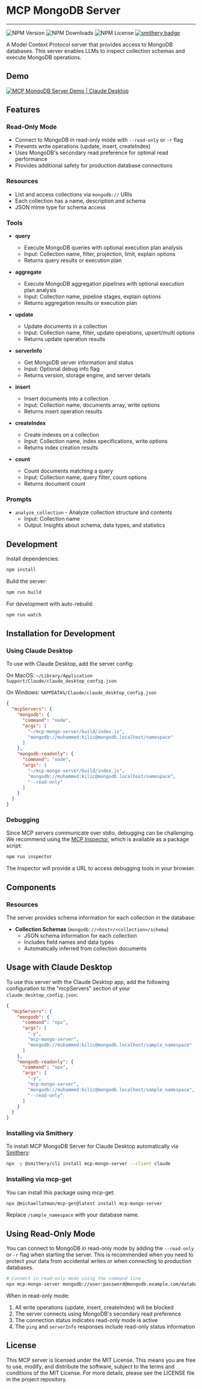 # MCP MongoDB Server
---
![NPM Version](https://img.shields.io/npm/v/mcp-mongo-server)
![NPM Downloads](https://img.shields.io/npm/dm/mcp-mongo-server)
![NPM License](https://img.shields.io/npm/l/mcp-mongo-server)
[![smithery badge](https://smithery.ai/badge/mcp-mongo-server)](https://smithery.ai/server/mcp-mongo-server)

A Model Context Protocol server that provides access to MongoDB databases. This server enables LLMs to inspect collection schemas and execute MongoDB operations.

## Demo

[![MCP MongoDB Server Demo | Claude Desktop](https://img.youtube.com/vi/FI-oE_voCpA/0.jpg)](https://www.youtube.com/watch?v=FI-oE_voCpA)

## Features

### Read-Only Mode
- Connect to MongoDB in read-only mode with `--read-only` or `-r` flag
- Prevents write operations (update, insert, createIndex)
- Uses MongoDB's secondary read preference for optimal read performance
- Provides additional safety for production database connections

### Resources
- List and access collections via `mongodb://` URIs
- Each collection has a name, description and schema
- JSON mime type for schema access

### Tools
- **query**
  - Execute MongoDB queries with optional execution plan analysis
  - Input: Collection name, filter, projection, limit, explain options
  - Returns query results or execution plan

- **aggregate**
  - Execute MongoDB aggregation pipelines with optional execution plan analysis
  - Input: Collection name, pipeline stages, explain options
  - Returns aggregation results or execution plan

- **update**
  - Update documents in a collection
  - Input: Collection name, filter, update operations, upsert/multi options
  - Returns update operation results

- **serverInfo**
  - Get MongoDB server information and status
  - Input: Optional debug info flag
  - Returns version, storage engine, and server details

- **insert**
  - Insert documents into a collection
  - Input: Collection name, documents array, write options
  - Returns insert operation results

- **createIndex**
  - Create indexes on a collection
  - Input: Collection name, index specifications, write options
  - Returns index creation results

- **count**
  - Count documents matching a query
  - Input: Collection name, query filter, count options
  - Returns document count

### Prompts
- `analyze_collection` - Analyze collection structure and contents
  - Input: Collection name
  - Output: Insights about schema, data types, and statistics


## Development

Install dependencies:
```bash
npm install
```

Build the server:
```bash
npm run build
```

For development with auto-rebuild:
```bash
npm run watch
```

## Installation for Development

### Using Claude Desktop

To use with Claude Desktop, add the server config:

On MacOS: `~/Library/Application Support/Claude/claude_desktop_config.json`

On Windows: `%APPDATA%/Claude/claude_desktop_config.json`

```json
{
  "mcpServers": {
    "mongodb": {
      "command": "node",
      "args": [
        "~/mcp-mongo-server/build/index.js",
        "mongodb://muhammed:kilic@mongodb.localhost/namespace"
      ]
    },
    "mongodb-readonly": {
      "command": "node",
      "args": [
        "~/mcp-mongo-server/build/index.js",
        "mongodb://muhammed:kilic@mongodb.localhost/namespace",
        "--read-only"
      ]
    }
  }
}
```


### Debugging

Since MCP servers communicate over stdio, debugging can be challenging. We recommend using the [MCP Inspector](https://github.com/modelcontextprotocol/inspector), which is available as a package script:

```bash
npm run inspector
```

The Inspector will provide a URL to access debugging tools in your browser.

## Components


### Resources

The server provides schema information for each collection in the database:

- **Collection Schemas** (`mongodb://<host>/<collection>/schema`)
  - JSON schema information for each collection
  - Includes field names and data types
  - Automatically inferred from collection documents


## Usage with Claude Desktop

To use this server with the Claude Desktop app, add the following configuration to the "mcpServers" section of your `claude_desktop_config.json`:

```json
{
  "mcpServers": {
    "mongodb": {
      "command": "npx",
      "args": [
        "-y",
        "mcp-mongo-server",
        "mongodb://muhammed:kilic@mongodb.localhost/sample_namespace"
      ]
    },
    "mongodb-readonly": {
      "command": "npx",
      "args": [
        "-y",
        "mcp-mongo-server",
        "mongodb://muhammed:kilic@mongodb.localhost/sample_namespace",
        "--read-only"
      ]
    }
  }
}
```

### Installing via Smithery

To install MCP MongoDB Server for Claude Desktop automatically via [Smithery](https://smithery.ai/server/mcp-mongo-server):

```bash
npx -y @smithery/cli install mcp-mongo-server --client claude
```

### Installing via mcp-get

You can install this package using mcp-get:

```bash
npx @michaellatman/mcp-get@latest install mcp-mongo-server
```

Replace `/sample_namespace` with your database name.

## Using Read-Only Mode

You can connect to MongoDB in read-only mode by adding the `--read-only` or `-r` flag when starting the server. This is recommended when you need to protect your data from accidental writes or when connecting to production databases.

```bash
# Connect in read-only mode using the command line
npx mcp-mongo-server mongodb://user:password@mongodb.example.com/database --read-only
```

When in read-only mode:
1. All write operations (update, insert, createIndex) will be blocked
2. The server connects using MongoDB's secondary read preference
3. The connection status indicates read-only mode is active
4. The `ping` and `serverInfo` responses include read-only status information

## License

This MCP server is licensed under the MIT License. This means you are free to use, modify, and distribute the software, subject to the terms and conditions of the MIT License. For more details, please see the LICENSE file in the project repository.
